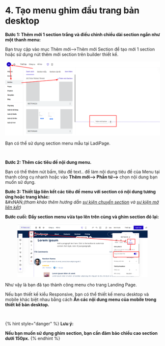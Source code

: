 # 4. Tạo menu ghim đầu trang bản desktop

**Bước 1: Thêm mới 1 section trắng và điều chỉnh chiều dài section ngắn như một thanh menu:**

Bạn truy cập vào mục Thêm mới-->Thêm mới Section để tạo mới 1 section hoặc sử dụng nút thêm mới section trên builder thiết kế.

![](<../.gitbook/assets/image (1121).png>)

Bạn có thể sử dụng section menu mẫu tại LadiPage.

<figure><img src="../.gitbook/assets/section mẫu.png" alt=""><figcaption></figcaption></figure>

**Bước 2: Thêm các tiêu đề nội dung menu.**

Bạn có thể thêm nút bấm, tiêu đề text.. để làm nội dung tiêu đề của Menu tại thanh công cụ nhanh hoặc vào **Thêm mới--> Phần tử-->** chọn nội dung bạn muốn sử dụng.

**Bước 3: Thiết lập liên kết các tiêu đề menu với section có nội dung tương ứng hoặc trang khác:**\
&#xNAN;_(tham khảo thêm hướng dẫn_ [_sự kiện chuyển section_](../xv.-su-kien-cho-phan-tu/su-kien-nhap-chuot/su-kien-chuyen-section.md) _và_ [_sự kiện mở liên kết_](https://help.ladipage.vn/su-kien-cho-phan-tu/su-kien-nhap-chuot/su-kien-mo-lien-ket)_)_

**Bước cuối: Đẩy section menu vừa tạo lên trên cùng và ghim section đó lại:**

<figure><img src="../.gitbook/assets/ghim section.png" alt=""><figcaption></figcaption></figure>

Như vậy là bạn đã tạo thành công menu cho trang Landing Page.

Nếu bạn thiết kế kiểu Responsive, bạn có thể thiết kế menu desktop và mobile khác biệt nhau bằng cách **Ẩn các nội dung menu của mobile trong thiết kế bản desktop.**

<figure><img src="../.gitbook/assets/ẩn.png" alt=""><figcaption></figcaption></figure>

{% hint style="danger" %}
**Lưu ý:**

**Nếu bạn muốn sử dụng ghim section, bạn cần đảm bảo chiều cao section dưới 150px.**
{% endhint %}
